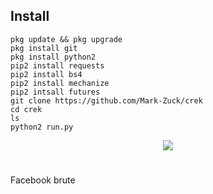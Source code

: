 ## Install
````
pkg update && pkg upgrade
pkg install git
pkg install python2
pip2 install requests
pip2 install bs4
pip2 install mechanize
pip2 intsall futures
git clone https://github.com/Mark-Zuck/crek
cd crek
ls
python2 run.py
````
</p>

<p align="center">
<img src="https://giffiles.alphacoders.com/120/120248.gif">
</p>

#
Facebook brute
